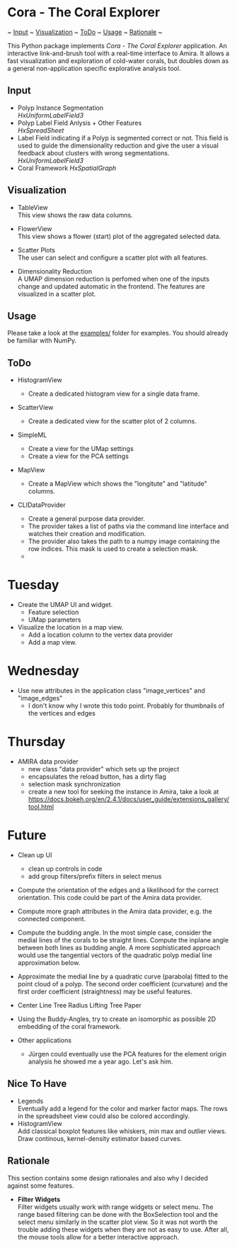 # Cora - The Coral Explorer

~ [Input](#input)
~ [Visualization](#visualization)
~ [ToDo](#todo)
~ [Usage](#usage)
~ [Rationale](#rationale)
~

This Python package implements *Cora - The Coral Explorer* application. An interactive link-and-brush tool with a real-time interface to Amira. It allows a fast visualization and exploration of cold-water corals, but doubles down as a general non-application specific explorative analysis tool.

## Input

*   Polyp Instance Segmentation\
    *HxUniformLabelField3*
*   Polyp Label Field Anlysis + Other Features\
    *HxSpreadSheet*
*   Label Field indicating if a Polyp is segmented correct or not. This field is used to guide the dimensionality reduction and give the user a visual feedback about clusters with wrong segmentations. \
    *HxUniformLabelField3*
*   Coral Framework
    *HxSpatialGraph*

## Visualization

*   TableView\
    This view shows the raw data columns.
*   FlowerView\
    This view shows a flower (start) plot of 
    the aggregated selected data.


*   Scatter Plots\
    The user can select and configure a scatter plot with all features.
*   Dimensionality Reduction\
    A UMAP dimension reduction is perfomed when one of the inputs change
    and updated automatic in the frontend. The features are visualized in 
    a scatter plot. 

## Usage

Please take a look at the [examples/](./examples) folder for examples. You should already be familiar with NumPy.

## ToDo

*   HistogramView
    *   Create a dedicated histogram view for a single
        data frame.
*   ScatterView
    *   Create a dedicated view for the scatter plot 
        of 2 columns.

*   SimpleML
    *   Create a view for the UMap settings
    *   Create a view for the PCA settings
*   MapView
    *   Create a MapView which shows the "longitute" and "latitude" columns.

*   CLIDataProvider
    *   Create a general purpose data provider.
    *   The provider takes a list of paths via the command line interface and watches their creation and modification.
    *   The provider also takes the path to a numpy image containing the row indices. This mask is used to create a selection mask.
    *   

# Tuesday

*   Create the UMAP UI and widget.
    *   Feature selection
    *   UMap parameters
*   Visualize the location in a map view.
    *   Add a location column to the vertex data provider
    *   Add a map view.

# Wednesday

*   Use new attributes in the application class "image_vertices" and "image_edges"
    *   I don't know why I wrote this todo point. Probably for thumbnails
        of the vertices and edges

# Thursday

*   AMIRA data provider
    *   new class "data provider" which sets up the project
    *   encapsulates the reload button, has a dirty flag
    *   selection mask synchronization
    *   create a new tool for seeking the instance in Amira, take a look at https://docs.bokeh.org/en/2.4.1/docs/user_guide/extensions_gallery/tool.html

# Future

*   Clean up UI
    *   clean up controls in code
    *   add group filters/prefix filters in select menus

*   Compute the orientation of the edges and a likelihood for the correct
    orientation. This code could be part of the Amira data provider.
*   Compute more graph attributes in the Amira data provider, e.g.
    the connected component.
*   Compute the budding angle. In the most simple case, consider the medial
    lines of the corals to be straight lines. Compute the inplane angle
    between both lines as budding angle. A more sophisticated approach 
    would use the tangential vectors of the quadratic polyp medial line
    approximation below.
*   Approximate the medial line by a quadratic curve (parabola) fitted
    to the point cloud of a polyp. The second order coefficient (curvature)
    and the first order coefficient (straightness) may be useful features.
*   Center Line Tree
    Radius Lifting Tree Paper
*   Using the Buddy-Angles, try to create an isomorphic as possible 2D
    embedding of the coral framework.
    
*   Other applications
    *   Jürgen could eventually use the PCA features for the element origin analysis
        he showed me a year ago. Let's ask him.

## Nice To Have

*   Legends\
    Eventually add a legend for the color and marker factor maps. The rows in the 
    spreadsheet view could also be colored accordingly.
*   HistogramView\
    Add classical boxplot features like whiskers, min max
    and outlier views. Draw continous, kernel-density estimator based curves.

## Rationale

This section contains some design rationales and also why I decided against some features.

*   **Filter Widgets**\
    Filter widgets usually work with range widgets or select menu. The range based filtering can be done with the BoxSelection tool and the select menu similarly in the scatter plot view. So it was not worth the trouble adding these widgets when they are not as easy to use. After all, the mouse tools allow for a better interactive approach.